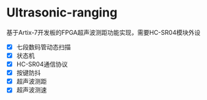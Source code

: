 # Ultrasonic-ranging
基于Artix-7开发板的FPGA超声波测距功能实现，需要HC-SR04模块外设

- [x] 七段数码管动态扫描
- [x] 状态机
- [x] HC-SR04通信协议
- [x] 按键防抖
- [x] 超声波测距
- [x] 超声波测速
